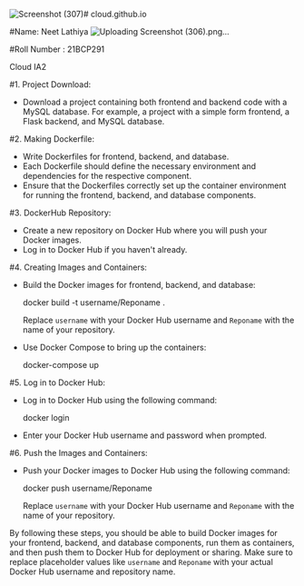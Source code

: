 ![Screenshot (307)](https://github.com/Neet63/cloud.github.io/assets/146973956/2e7b3998-baff-46f8-a17b-b0c90b3d8a7d)# cloud.github.io

#Name: Neet Lathiya
![Uploading Screenshot (306).png…]()

#Roll Number : 21BCP291

Cloud IA2

#1. Project Download:
   - Download a project containing both frontend and backend code with a MySQL database. For example, a project with a simple form frontend, a Flask backend, and MySQL database.

#2. Making Dockerfile:
   - Write Dockerfiles for frontend, backend, and database.
   - Each Dockerfile should define the necessary environment and dependencies for the respective component.
   - Ensure that the Dockerfiles correctly set up the container environment for running the frontend, backend, and database components.

#3. DockerHub Repository:
   - Create a new repository on Docker Hub where you will push your Docker images.
   - Log in to Docker Hub if you haven't already.

#4. Creating Images and Containers:
   - Build the Docker images for frontend, backend, and database:
     
     docker build -t username/Reponame .
     
     Replace `username` with your Docker Hub username and `Reponame` with the name of your repository.
   - Use Docker Compose to bring up the containers:
     
     docker-compose up
    

#5. Log in to Docker Hub:
   - Log in to Docker Hub using the following command:
     
     docker login
    
   - Enter your Docker Hub username and password when prompted.

#6. Push the Images and Containers:
   - Push your Docker images to Docker Hub using the following command:
   
     docker push username/Reponame
    
     Replace `username` with your Docker Hub username and `Reponame` with the name of your repository.

By following these steps, you should be able to build Docker images for your frontend, backend, and database components, run them as containers, and then push them to Docker Hub for deployment or sharing. Make sure to replace placeholder values like `username` and `Reponame` with your actual Docker Hub username and repository name.
